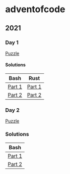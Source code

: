 # adventofcode

## 2021

### Day 1
[Puzzle](2021/Day1/Day1.md)

#### Solutions

| Bash                                   | Rust                                            |
| -------------------------------------- | ----------------------------------------------- |
| [Part 1](2021/Day1/bash/Day1_Part1.sh) | [Part 1](2021/Day1/rust/day1_part1/src/main.rs) |
| [Part 2](2021/Day1/bash/Day1_Part2.sh) | [Part 2](2021/Day1/rust/day1_part2/src/main.rs) |

### Day 2

[Puzzle](2021/Day2/Day2.md)

### Solutions

| Bash                                   |
| ---------------------------------------|
| [Part 1](2021/Day2/bash/Day2_Part1.sh) |
| [Part 2](2021/Day2/bash/Day2_Part2.sh) |
